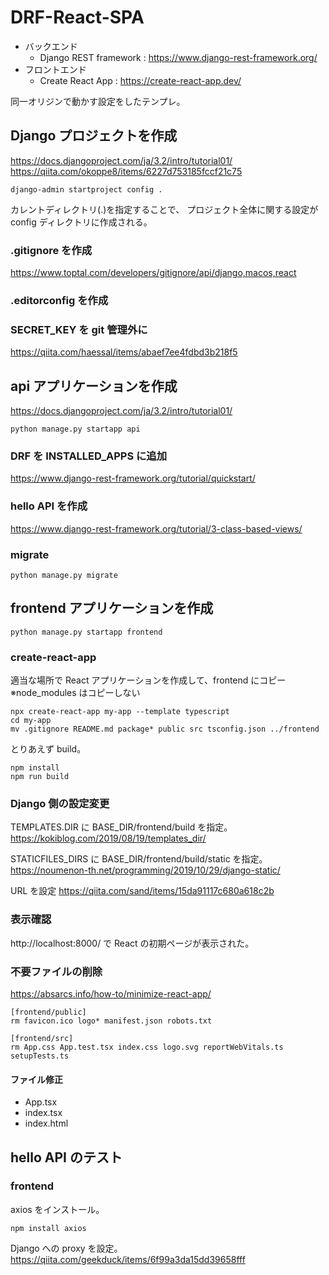# DRF-React-SPA

- バックエンド
  - Django REST framework : https://www.django-rest-framework.org/
- フロントエンド
  - Create React App : https://create-react-app.dev/

同一オリジンで動かす設定をしたテンプレ。

## Django プロジェクトを作成

https://docs.djangoproject.com/ja/3.2/intro/tutorial01/<br>
https://qiita.com/okoppe8/items/6227d753185fccf21c75

```
django-admin startproject config .
```

カレントディレクトリ(.)を指定することで、
プロジェクト全体に関する設定が config ディレクトリに作成される。

### .gitignore を作成

https://www.toptal.com/developers/gitignore/api/django,macos,react

### .editorconfig を作成

### SECRET_KEY を git 管理外に

https://qiita.com/haessal/items/abaef7ee4fdbd3b218f5

## api アプリケーションを作成

https://docs.djangoproject.com/ja/3.2/intro/tutorial01/

```
python manage.py startapp api
```

### DRF を INSTALLED_APPS に追加

https://www.django-rest-framework.org/tutorial/quickstart/

### hello API を作成

https://www.django-rest-framework.org/tutorial/3-class-based-views/

### migrate

```
python manage.py migrate
```

## frontend アプリケーションを作成

```
python manage.py startapp frontend
```

### create-react-app

適当な場所で React アプリケーションを作成して、frontend にコピー<br>
※node_modules はコピーしない

```
npx create-react-app my-app --template typescript
cd my-app
mv .gitignore README.md package* public src tsconfig.json ../frontend
```

とりあえず build。

```
npm install
npm run build
```

### Django 側の設定変更

TEMPLATES.DIR に BASE_DIR/frontend/build を指定。<br>
https://kokiblog.com/2019/08/19/templates_dir/

STATICFILES_DIRS に BASE_DIR/frontend/build/static を指定。<br>
https://noumenon-th.net/programming/2019/10/29/django-static/

URL を設定
https://qiita.com/sand/items/15da91117c680a618c2b

### 表示確認

http://localhost:8000/ で React の初期ページが表示された。

### 不要ファイルの削除

https://absarcs.info/how-to/minimize-react-app/

```
[frontend/public]
rm favicon.ico logo* manifest.json robots.txt

[frontend/src]
rm App.css App.test.tsx index.css logo.svg reportWebVitals.ts setupTests.ts
```

#### ファイル修正

- App.tsx
- index.tsx
- index.html

## hello API のテスト

### frontend

axios をインストール。

```
npm install axios
```

Django への proxy を設定。<br>
https://qiita.com/geekduck/items/6f99a3da15dd39658fff

